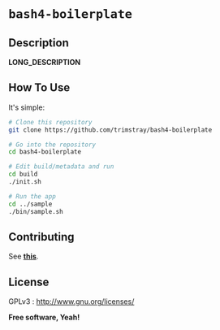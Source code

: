 # `bash4-boilerplate`

## Description

__LONG_DESCRIPTION__

## How To Use

It's simple:

```bash
# Clone this repository
git clone https://github.com/trimstray/bash4-boilerplate

# Go into the repository
cd bash4-boilerplate

# Edit build/metadata and run
cd build
./init.sh

# Run the app
cd ../sample
./bin/sample.sh
```

## Contributing

See **[this](CONTRIBUTING.md)**.

## License

GPLv3 : <http://www.gnu.org/licenses/>

**Free software, Yeah!**
